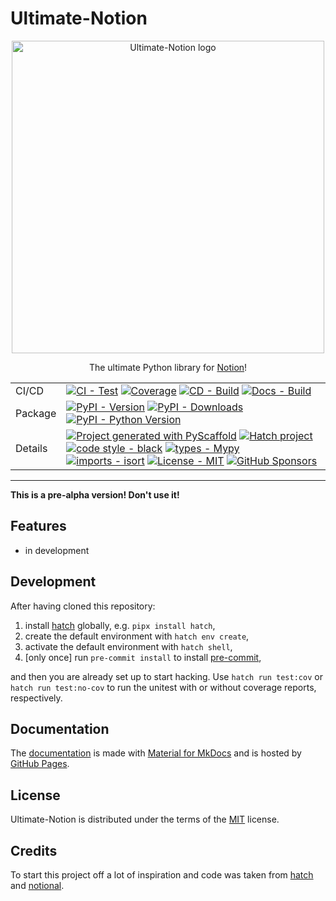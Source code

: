 # Ultimate-Notion

<div align="center">

<img src="https://raw.githubusercontent.com/ultimate-notion/ultimate-notion/master/docs/assets/images/logo.svg" alt="Ultimate-Notion logo" width="500" role="img">

 The ultimate Python library for [Notion]!

|         |                                                                                                                                                                                                                                                                                                                                                                                                                                                                                                                                                                                                                                                                                                                                                                                                                                                 |
|---------|-------------------------------------------------------------------------------------------------------------------------------------------------------------------------------------------------------------------------------------------------------------------------------------------------------------------------------------------------------------------------------------------------------------------------------------------------------------------------------------------------------------------------------------------------------------------------------------------------------------------------------------------------------------------------------------------------------------------------------------------------------------------------------------------------------------------------------------------------|
| CI/CD   | [![CI - Test](https://github.com/ultimate-notion/ultimate-notion/actions/workflows/run-tests.yml/badge.svg)](https://github.com/ultimate-notion/ultimate-notion/actions/workflows/run-tests.yml) [![Coverage](https://img.shields.io/coveralls/github/ultimate-notion/ultimate-notion/master.svg?logo=coveralls)](https://coveralls.io/r/ultimate-notion/ultimate-notion) [![CD - Build](https://github.com/ultimate-notion/ultimate-notion/actions/workflows/build-publish.yml/badge.svg)](https://github.com/ultimate-notion/ultimate-notion/actions/workflows/build-publish.yml) [![Docs - Build](https://github.com/ultimate-notion/ultimate-notion/actions/workflows/build-release-docs.yml/badge.svg)](https://github.com/ultimate-notion/ultimate-notion/actions/workflows/build-release-docs.yml)                                       |
| Package | [![PyPI - Version](https://img.shields.io/pypi/v/ultimate-notion.svg?logo=pypi&label=PyPI&logoColor=gold)](https://pypi.org/project/ultimate-notion/) [![PyPI - Downloads](https://img.shields.io/pypi/dm/ultimate-notion.svg?color=blue&label=Downloads&logo=pypi&logoColor=gold)](https://pypi.org/project/utimate-notion/) [![PyPI - Python Version](https://img.shields.io/pypi/pyversions/ultimate-notion.svg?logo=python&label=Python&logoColor=gold)](https://pypi.org/project/ultimate-notion/)                                                                                                                                                                                                                                                                                                                                         |
| Details | [![Project generated with PyScaffold](https://img.shields.io/badge/-PyScaffold-005CA0?logo=pyscaffold)](https://pyscaffold.org/) [![Hatch project](https://img.shields.io/badge/%F0%9F%A5%9A-Hatch-4051b5.svg)](https://github.com/pypa/hatch) [![code style - black](https://img.shields.io/badge/code%20style-black-000000.svg)](https://github.com/psf/black) [![types - Mypy](https://img.shields.io/badge/types-Mypy-blue.svg)](https://github.com/ambv/black) [![imports - isort](https://img.shields.io/badge/imports-isort-ef8336.svg)](https://github.com/pycqa/isort) [![License - MIT](https://img.shields.io/badge/license-MIT-9400d3.svg)](https://spdx.org/licenses/) [![GitHub Sponsors](https://img.shields.io/static/v1?label=Sponsor&message=%E2%9D%A4&logo=GitHub&color=ff69b4)](https://github.com/sponsors/FlorianWilhelm) |

</div>

-----

**This is a pre-alpha version! Don't use it!**

## Features

- in development

## Development

After having cloned this repository:

1. install [hatch] globally, e.g. `pipx install hatch`,
2. create the default environment with `hatch env create`,
3. activate the default environment with `hatch shell`,
4. [only once] run `pre-commit install` to install [pre-commit],

and then you are already set up to start hacking. Use `hatch run test:cov` or `hatch run test:no-cov` to run
the unitest with or without coverage reports, respectively.

## Documentation

The [documentation](https://ultimate-notion.com/) is made with [Material for MkDocs](https://github.com/squidfunk/mkdocs-material) and is hosted by [GitHub Pages](https://docs.github.com/en/pages).

## License

Ultimate-Notion is distributed under the terms of the [MIT](https://spdx.org/licenses/MIT.html) license.

## Credits

To start this project off a lot of inspiration and code was taken from [hatch] and [notional].

[Notion]: https://www.notion.so/
[hatch]: https://hatch.pypa.io/
[pre-commit]: https://pre-commit.com/
[notional]: https://github.com/jheddings/notional/
